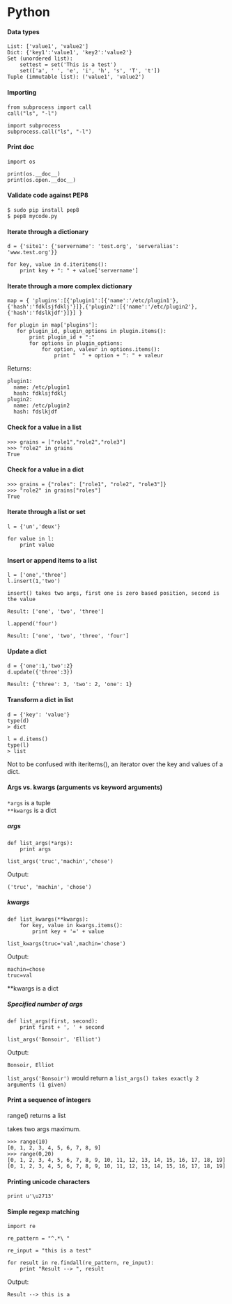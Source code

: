 # Python

#### Data types

```
List: ['value1', 'value2']  
Dict: {'key1':'value1', 'key2':'value2'}  
Set (unordered list):
    settest = set('This is a test')
    set(['a', ' ', 'e', 'i', 'h', 's', 'T', 't'])
Tuple (immutable list): ('value1', 'value2')  
```

#### Importing

```
from subprocess import call
call("ls", "-l")
```
```
import subprocess
subprocess.call("ls", "-l")
```

#### Print doc

```
import os

print(os.__doc__)
print(os.open.__doc__)
```

#### Validate code against PEP8

```
$ sudo pip install pep8
$ pep8 mycode.py
```

#### Iterate through a dictionary

```
d = {'site1': {'servername': 'test.org', 'serveralias': 'www.test.org'}}

for key, value in d.iteritems():
    print key + ": " + value['servername']
```

#### Iterate through a more complex dictionary

```
map = { 'plugins':[{'plugin1':[{'name':'/etc/plugin1'},{'hash':'fdklsjfdklj'}]},{'plugin2':[{'name':'/etc/plugin2'},{'hash':'fdslkjdf'}]}] }for plugin in map['plugins']:   for plugin_id, plugin_options in plugin.items():       print plugin_id + ":"       for options in plugin_options:           for option, valeur in options.items():               print "  " + option + ": " + valeur
```

Returns:```plugin1:  name: /etc/plugin1  hash: fdklsjfdkljplugin2:  name: /etc/plugin2  hash: fdslkjdf
```

#### Check for a value in a list

```
>>> grains = ["role1","role2","role3"]
>>> "role2" in grains
True
```

#### Check for a value in a dict

``` 
>>> grains = {"roles": ["role1", "role2", "role3"]}
>>> "role2" in grains["roles"]
True
```

#### Iterate through a list or set
```
l = {'un','deux'}

for value in l:
    print value
```

#### Insert or append items to a list
```
l = ['one','three']
l.insert(1,'two')

insert() takes two args, first one is zero based position, second is the value

Result: ['one', 'two', 'three']

l.append('four')

Result: ['one', 'two', 'three', 'four'] 

```
#### Update a dict
```
d = {'one':1,'two':2}
d.update({'three':3})

Result: {'three': 3, 'two': 2, 'one': 1}
```

#### Transform a dict in list

```
d = {'key': 'value'}
type(d)
> dict

l = d.items()
type(l)
> list
```

Not to be confused with iteritems(), an iterator over the key and values of a dict.

#### Args vs. kwargs (arguments vs keyword arguments)

`*args` is a tuple  
`**kwargs` is a dict

##### args

```
def list_args(*args):    print argslist_args('truc','machin','chose')
```

Output:

```
('truc', 'machin', 'chose')
```

##### kwargs

```
def list_kwargs(**kwargs):    for key, value in kwargs.items():        print key + '=' + valuelist_kwargs(truc='val',machin='chose')
```

Output:

```
machin=chose
truc=val
```

**kwargs is a dict

##### Specified number of args

```
def list_args(first, second):
    print first + ', ' + second
    
list_args('Bonsoir', 'Elliot')
```

Output:

```
Bonsoir, Elliot
```

`list_args('Bonsoir')` would return a `list_args() takes exactly 2 arguments (1 given)`

#### Print a sequence of integers

range() returns a list

takes two args maximum.

```
>>> range(10)
[0, 1, 2, 3, 4, 5, 6, 7, 8, 9]
>>> range(0,20)
[0, 1, 2, 3, 4, 5, 6, 7, 8, 9, 10, 11, 12, 13, 14, 15, 16, 17, 18, 19] [0, 1, 2, 3, 4, 5, 6, 7, 8, 9, 10, 11, 12, 13, 14, 15, 16, 17, 18, 19]
```

#### Printing unicode characters

```
print u'\u2713'
```

#### Simple regexp matching

```
import re

re_pattern = "^.*\ "

re_input = "this is a test"

for result in re.findall(re_pattern, re_input):
    print "Result --> ", result
```

Output:

```
Result --> this is a
```